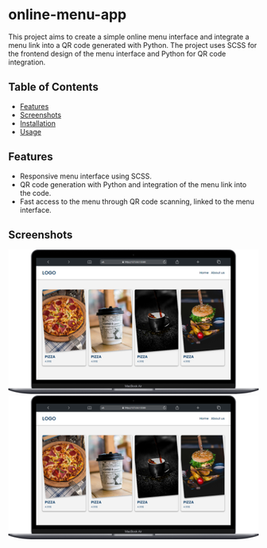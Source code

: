 # online-menu-app

This project aims to create a simple online menu interface and integrate a menu link into a QR code generated with Python. The project uses SCSS for the frontend design of the menu interface and Python for QR code integration.

## Table of Contents
- [Features](#features)
- [Screenshots](#screenshots)
- [Installation](#installation)
- [Usage](#usage)

## Features
- Responsive menu interface using SCSS.
- QR code generation  with Python and integration of the menu link into the code.
- Fast access to the menu through QR code scanning, linked to the menu interface.

## Screenshots

![Desktop Preview](./screenshots/desktop-preview.png)
![Desktop Preview](./screenshots/desktop-preview.png)